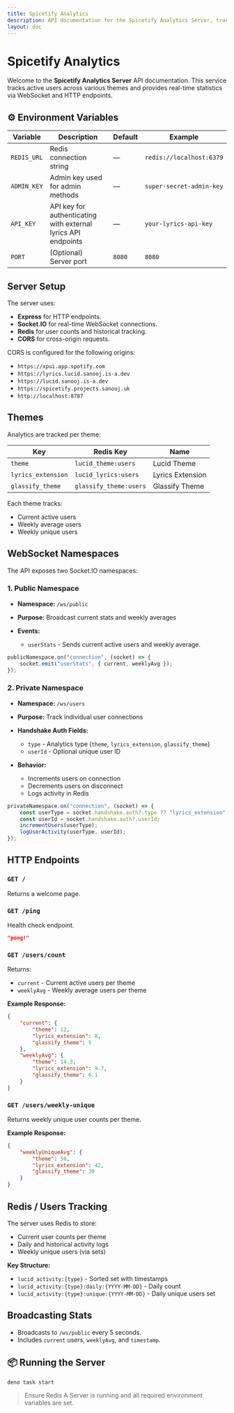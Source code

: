```yaml
---
title: Spicetify Analytics
description: API documentation for the Spicetify Analytics Server, tracking active users across themes with real-time stats via WebSocket and HTTP endpoints.
layout: doc
---
```


# Spicetify Analytics

Welcome to the **Spicetify Analytics Server** API documentation. This service
tracks active users across various themes and provides real-time statistics via
WebSocket and HTTP endpoints.

## ⚙️ Environment Variables

| Variable    | Description                                                   | Default | Example                  |
| ----------- | ------------------------------------------------------------- | ------- | ------------------------ |
| `REDIS_URL` | Redis connection string                                       | —       | `redis://localhost:6379` |
| `ADMIN_KEY` | Admin key used for admin methods                              | —       | `super-secret-admin-key` |
| `API_KEY`   | API key for authenticating with external lyrics API endpoints | —       | `your-lyrics-api-key`    |
| `PORT`      | (Optional) Server port                                        | `8080`  | `8080`                   |

## Server Setup

The server uses:

- **Express** for HTTP endpoints.
- **Socket.IO** for real-time WebSocket connections.
- **Redis** for user counts and historical tracking.
- **CORS** for cross-origin requests.

CORS is configured for the following origins:

- `https://xpui.app.spotify.com`
- `https://lyrics.lucid.sanooj.is-a.dev`
- `https://lucid.sanooj.is-a.dev`
- `https://spicetify.projects.sanooj.uk`
- `http://localhost:8787`

## Themes

Analytics are tracked per theme:

| Key                | Redis Key              | Name             |
| ------------------ | ---------------------- | ---------------- |
| `theme`            | `lucid_theme:users`    | Lucid Theme      |
| `lyrics_extension` | `lucid_lyrics:users`   | Lyrics Extension |
| `glassify_theme`   | `glassify_theme:users` | Glassify Theme   |

Each theme tracks:

- Current active users
- Weekly average users
- Weekly unique users

## WebSocket Namespaces

The API exposes two Socket.IO namespaces:

### 1. Public Namespace

- **Namespace:** `/ws/public`
- **Purpose:** Broadcast current stats and weekly averages
- **Events:**

  - `userStats` - Sends current active users and weekly average.

```ts
publicNamespace.on("connection", (socket) => {
    socket.emit("userStats", { current, weeklyAvg });
});
```

### 2. Private Namespace

- **Namespace:** `/ws/users`
- **Purpose:** Track individual user connections
- **Handshake Auth Fields:**

  - `type` - Analytics type (`theme`, `lyrics_extension`, `glassify_theme`)
  - `userId` - Optional unique user ID
- **Behavior:**

  - Increments users on connection
  - Decrements users on disconnect
  - Logs activity in Redis

```ts
privateNamespace.on("connection", (socket) => {
    const userType = socket.handshake.auth?.type ?? "lyrics_extension";
    const userId = socket.handshake.auth?.userId;
    incrementUsers(userType);
    logUserActivity(userType, userId);
});
```

## HTTP Endpoints

### `GET /`

Returns a welcome page.

### `GET /ping`

Health check endpoint.

```json
"pong!"
```

### `GET /users/count`

Returns:

- `current` - Current active users per theme
- `weeklyAvg` - Weekly average users per theme

**Example Response:**

```json
{
    "current": {
        "theme": 12,
        "lyrics_extension": 8,
        "glassify_theme": 5
    },
    "weeklyAvg": {
        "theme": 14.3,
        "lyrics_extension": 9.7,
        "glassify_theme": 6.1
    }
}
```

### `GET /users/weekly-unique`

Returns weekly unique user counts per theme.

**Example Response:**

```json
{
    "weeklyUniqueAvg": {
        "theme": 50,
        "lyrics_extension": 42,
        "glassify_theme": 30
    }
}
```

## Redis / Users Tracking

The server uses Redis to store:

- Current user counts per theme
- Daily and historical activity logs
- Weekly unique users (via sets)

**Key Structure:**

- `lucid_activity:{type}` - Sorted set with timestamps
- `lucid_activity:{type}:daily:{YYYY-MM-DD}` - Daily count
- `lucid_activity:{type}:unique:{YYYY-MM-DD}` - Daily unique users set

## Broadcasting Stats

- Broadcasts to `/ws/public` every 5 seconds.
- Includes `current` users, `weeklyAvg`, and `timestamp`.

## 📦 Running the Server

```bash
deno task start
```

> Ensure Redis A Server is running and all required environment variables are
> set.
